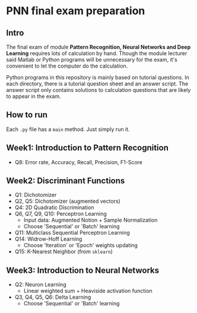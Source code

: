# PNN final exam preparation


## Intro

The final exam of module **Pattern Recognition, Neural Networks and Deep Learning** 
requires lots of calculation by hand. Though the module lecturer said Matlab or Python
programs will be unnecessary for the exam, it's convenient to let the computer do the 
calculation.

Python programs in this repository is mainly based on tutorial questions. In each
directory, there is a tutorial question sheet and an answer script. The answer script
only contains solutions to calculation questions that are likely to appear in the 
exam. 

## How to run
Each `.py` file has a `main` method. Just simply run it. 

## Week1: Introduction to Pattern Recognition

- Q8: Error rate, Accuracy, Recall, Precision, F1-Score

## Week2: Discriminant Functions

- Q1: Dichotomizer
- Q2, Q5: Dichotomizer (augmented vectors)
- Q4: 2D Quadratic Discrimination
- Q6, Q7, Q9, Q10: Perceptron Learning
    - Input data: Augmented Notion + Sample Normalization
    - Choose 'Sequential' or 'Batch' learning
- Q11: Multiclass Sequential Perceptron Learning
- Q14: Widrow-Hoff Learning
    - Choose 'Iteration' or 'Epoch' weights updating
- Q15: K-Nearest Neighbor (from `sklearn`)

## Week3: Introduction to Neural Networks

- Q2: Neuron Learning
    - Linear weighted sum + Heaviside activation function
- Q3, Q4, Q5, Q6: Delta Learning
    - Choose 'Sequential' or 'Batch' learning
